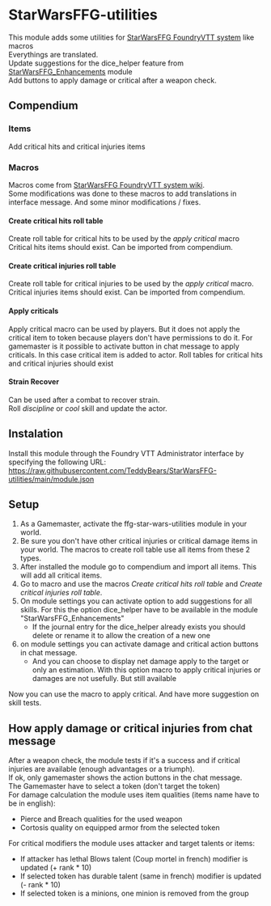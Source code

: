 # StarWarsFFG-utilities

This module adds some utilities for [StarWarsFFG FoundryVTT system](https://github.com/StarWarsFoundryVTT/StarWarsFFG) like macros  
Everythings are translated.  
Update suggestions for the dice_helper feature from [StarWarsFFG_Enhancements](https://github.com/wrycu/StarWarsFFG-Enhancements) module  
Add buttons to apply damage or critical after a weapon check.  

## Compendium

### Items

Add critical hits and critical injuries items

### Macros

Macros come from [StarWarsFFG FoundryVTT system wiki](https://github.com/StarWarsFoundryVTT/StarWarsFFG/wiki/Helpful-macros).  
Some modifications was done to these macros to add translations in interface message. And some minor modifications / fixes.  

#### Create critical hits roll table

Create roll table for critical hits to be used by the _apply critical_ macro
Critical hits items should exist. Can be imported from compendium.  

#### Create critical injuries roll table

Create roll table for critical injuries to be used by the _apply critical_ macro.  
Critical injuries items should exist. Can be imported from compendium.  

#### Apply criticals

Apply critical macro can be used by players. But it does not apply the critical item to token because players don't have permissions to do it.
For gamemaster is it possible to activate button in chat message to apply criticals. In this case critical item is added to actor.
Roll tables for critical hits and critical injuries should exist

#### Strain Recover

Can be used after a combat to recover strain.  
Roll _discipline_ or _cool_ skill and update the actor.  

## Instalation

Install this module through the Foundry VTT Administrator interface by specifying the following URL: https://raw.githubusercontent.com/TeddyBears/StarWarsFFG-utilities/main/module.json

## Setup

1. As a Gamemaster, activate the ffg-star-wars-utilities module in your world.
1. Be sure you don't have other critical injuries or critical damage items in your world. The macros to create roll table use all items from these 2 types.
1. After installed the module go to compendium and import all items. This will add all critical items.
1. Go to macro and use the macros _Create critical hits roll table_ and _Create critical injuries roll table_.
1. On module settings you can activate option to add suggestions for all skills. For this the option dice_helper have to be available in the module "StarWarsFFG_Enhancements"
   * If the journal entry for the dice_helper already exists you should delete or rename it to allow the creation of a new one
1. on module settings you can activate damage and critical action buttons in chat message.
   * And you can choose to display net damage apply to the target or only an estimation. With this option macro to apply critical injuries or damages are not usefully. But still available

Now you can use the macro to apply critical. And have more suggestion on skill tests.

## How apply damage or critical injuries from chat message

After a weapon check, the module tests if it's a success and if critical injuries are available (enough advantages or a triumph).  
If ok, only gamemaster shows the action buttons in the chat message.  
The Gamemaster have to select a token (don't target the token)  
For damage calculation the module uses item qualities (items name have to be in english):  

* Pierce and Breach qualities for the used weapon
* Cortosis quality on equipped armor from the selected token

For critical modifiers the module uses attacker and target talents or items:

* If attacker has lethal Blows talent (Coup mortel in french) modifier is updated (+ rank * 10)
* If selected token has durable talent (same in french)  modifier is updated (- rank * 10)
* If selected token is a minions, one minion is removed from the group

